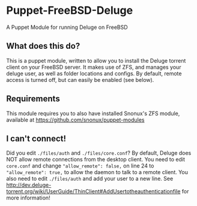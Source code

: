 # Puppet-FreeBSD-Deluge
A Puppet Module for running Deluge on FreeBSD

## What does this do?
This is a puppet module, written to allow you to install the Deluge torrent client
on your FreeBSD server. It makes use of ZFS, and manages your deluge user, as well as 
folder locations and configs.
By default, remote access is turned off, but can easily be enabled (see below).

## Requirements
This module requires you to also have installed Snonux's ZFS module, available at 
https://github.com/snonux/puppet-modules

## I can't connect!
Did you edit `./files/auth` and `./files/core.conf`?
By default, Deluge does NOT allow remote connections from the desktop client.
You need to edit `core.conf` and change `"allow_remote": false,` on line 24 to 
`"allow_remote": true,` to allow the daemon to talk to a remote client.
You also need to edit `./files/auth` and add your user to a new line.
See http://dev.deluge-torrent.org/wiki/UserGuide/ThinClient#AddUsertotheauthenticationfile
for more information!